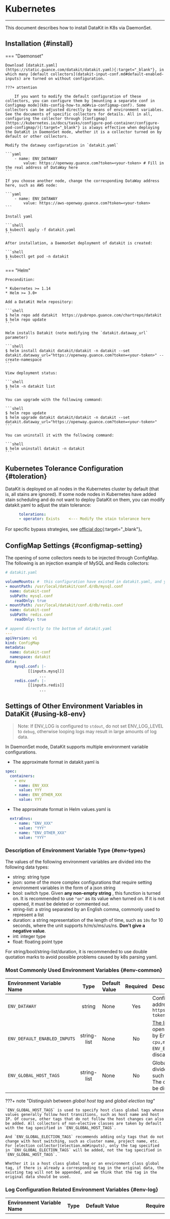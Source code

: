 
# Kubernetes
---

This document describes how to install DataKit in K8s via DaemonSet.

## Installation {#install}

=== "Daemonset"

    Download [datakit.yaml](https://static.guance.com/datakit/datakit.yaml){:target="_blank"}, in which many [default collectors](datakit-input-conf.md#default-enabled-inputs) are turned on without configuration.
    
    ???+ attention
    
        If you want to modify the default configuration of these collectors, you can configure them by [mounting a separate conf in Configmap mode](k8s-config-how-to.md#via-configmap-conf). Some collectors can be adjusted directly by means of environment variables. See the documents of specific collectors for details. All in all, configuring the collector through [Configmap](https://kubernetes.io/docs/tasks/configure-pod-container/configure-pod-configmap/){:target="_blank"} is always effective when deploying the DataKit in DaemonSet mode, whether it is a collector turned on by default or other collectors.
    
    Modify the dataway configuration in `datakit.yaml`
    
    ```yaml
    	- name: ENV_DATAWAY
    		value: https://openway.guance.com?token=<your-token> # Fill in the real address of DataWay here
    ```
    
    If you choose another node, change the corresponding DataWay address here, such as AWS node:
    
    ```yaml
    	- name: ENV_DATAWAY
    		value: https://aws-openway.guance.com?token=<your-token> 
    ```
    
    Install yaml
    
    ```shell
    $ kubectl apply -f datakit.yaml
    ```
    
    After installation, a DaemonSet deployment of datakit is created:
    
    ```shell
    $ kubectl get pod -n datakit
    ```

=== "Helm"

    Precondition:
    
    * Kubernetes >= 1.14
    * Helm >= 3.0+
    
    Add a DataKit Helm repository:
    
    ```shell 
    $ helm repo add datakit  https://pubrepo.guance.com/chartrepo/datakit
    $ helm repo update 
    ```
    
    Helm installs Datakit (note modifying the `datakit.dataway_url` parameter)
    
    ```shell
    $ helm install datakit datakit/datakit -n datakit --set datakit.dataway_url="https://openway.guance.com?token=<your-token>" --create-namespace 
    ```
    
    View deployment status:
    
    ```shell
    $ helm -n datakit list
    ```
    
    You can upgrade with the following command:
    
    ```shell
    $ helm repo update 
    $ helm upgrade datakit datakit/datakit -n datakit --set datakit.dataway_url="https://openway.guance.com?token=<your-token>" 
    ```
    
    You can uninstall it with the following command:
    
    ```shell
    $ helm uninstall datakit -n datakit
    ```

## Kubernetes Tolerance Configuration {#toleration}

DataKit is deployed on all nodes in the Kubernetes cluster by default (that is, all stains are ignored). If some node nodes in Kubernetes have added stain scheduling and do not want to deploy DataKit on them, you can modify datakit.yaml to adjust the stain tolerance:

```yaml
      tolerations:
      - operator: Exists    <--- Modify the stain tolerance here
```

For specific bypass strategies, see [official doc](https://kubernetes.io/docs/concepts/scheduling-eviction/taint-and-toleration){:target="_blank"}。

## ConfigMap Settings {#configmap-setting}

The opening of some collectors needs to be injected through ConfigMap. The following is an injection example of MySQL and Redis collectors:

```yaml
# datakit.yaml

volumeMounts: #  this configuration have existed in datakit.yaml, and you can locate it by searching directly
- mountPath: /usr/local/datakit/conf.d/db/mysql.conf
  name: datakit-conf
  subPath: mysql.conf
	readOnly: true
- mountPath: /usr/local/datakit/conf.d/db/redis.conf
  name: datakit-conf
  subPath: redis.conf
	readOnly: true

# append directly to the bottom of datakit.yaml
---
apiVersion: v1
kind: ConfigMap
metadata:
  name: datakit-conf
  namespace: datakit
data:
    mysql.conf: |-
		  [[inputs.mysql]]
			   ...
    redis.conf: |-
		  [[inputs.redis]]
			   ...
```

## Settings of Other Environment Variables in DataKit {#using-k8-env}

> Note: If ENV_LOG is configured to `stdout`, do not set ENV_LOG_LEVEL to `debug`, otherwise looping logs may result in large amounts of log data.

In DaemonSet mode, DataKit supports multiple environment variable configurations.

- The approximate format in datakit.yaml is

```yaml
spec:
  containers:
	- env
    - name: ENV_XXX
      value: YYY
    - name: ENV_OTHER_XXX
      value: YYY
```

- The approximate format in Helm values.yaml is

```yaml
  extraEnvs: 
    - name: "ENV_XXX"
      value: "YYY"
    - name: "ENV_OTHER_XXX"
      value: "YYY"    
```

### Description of Environment Variable Type {#env-types}

The values of the following environment variables are divided into the following data types:

- string: string type
- json: some of the more complex configurations that require setting environment variables in the form of a json string
- bool: switch type. Given **any non-empty string** , this function is turned on. It is recommended to use `"on"` as its value when turned on. If it is not opened, it must be deleted or commented out.
- string-list: a string separated by an English comma, commonly used to represent a list
- duration: a string representation of the length of time, such as `10s` for 10 seconds, where the unit supports h/m/s/ms/us/ns. **Don't give a negative value**.
- int: integer type
- float: floating point type

For string/bool/string-list/duration, it is recommended to use double quotation marks to avoid possible problems caused by k8s parsing yaml.

### Most Commonly Used Environment Variables {#env-common}

| Environment Variable Name                 | Type        | Default Value | Required   | Description                                                                                                                                     |
| :---------                   | :---:       | :---   | :----: | :---                                                                                                                                     |
| `ENV_DATAWAY`                | string      | None     | Yes     | Configure the DataWay address, such as `https://openway.guance.com?token=xxx`                                                                             |
| `ENV_DEFAULT_ENABLED_INPUTS` | string-list | None     | No     |[The list of collectors](datakit-input-conf.md#default-enabled-inputs) is opened by default, divided by English commas, such as `cpu,mem,disk`, and the old  `ENV_ENABLE_INPUTS` will be discarded. |
| `ENV_GLOBAL_HOST_TAGS`       | string-list | None     | No     | Global tag, multiple tags are divided by English commas, such as `tag1=val,tag2=val2`. The old `ENV_GLOBAL_TAGS` will be discarded.                                          |

???+ note "Distinguish between *global host tag*  and *global election tag*"

    `ENV_GLOBAL_HOST_TAGS` is used to specify host class global tags whose values generally follow host transitions, such as host name and host IP. Of course, other tags that do not follow the host changes can also be added. All collectors of non-elective classes are taken by default with the tag specified in `ENV_GLOBAL_HOST_TAGS`.
    
    And `ENV_GLOBAL_ELECTION_TAGS` recommends adding only tags that do not change with host switching, such as cluster name, project name, etc. For [election collector](election.md#inputs), only the tag specified in `ENV_GLOBAL_ELECTION_TAGS` will be added, not the tag specified in `ENV_GLOBAL_HOST_TAGS`.
    
    Whether it is a host class global tag or an environment class global tag, if there is already a corresponding tag in the original data, the existing tag will not be appended, and we think that the tag in the original data should be used.

### Log Configuration Related Environment Variables {#env-log}

| Environment Variable Name            | Type   | Default Value                     | Required   | Description                                                             |
| :---------              | :----  | :---                       | :----- | :---                                                             |
| `ENV_GIN_LOG`           | string | */var/log/datakit/gin.log* | No     | If it is changed to `stdout`, the DataKit's own gin log will not be written to the file, but will be output by the terminal. |
| `ENV_LOG`               | string | */var/log/datakit/log*     | No     | If it is changed to `stdout`, DataKit's own log will not be written to the file, but will be output by the terminal.      |
| `ENV_LOG_LEVEL`         | string | info                       | No     | Set DataKit's own log level, optional `info/debug`.                     |
| `ENV_DISABLE_LOG_COLOR` | bool   | -                          | No     | Turn off log colors                                             |

###  Something about DataKit pprof {#env-pprof}

| Environment Variable Name       | Type   | Default Value | Required   | Description                |
| :---------         | :----  | :---   | :----- | :---                |
| `ENV_ENABLE_PPROF` | bool   | -      | No     | Whether to start `pprof`    |
| `ENV_PPROF_LISTEN` | string | None     | No     | `pprof` service listening address |

### Election-related Environmental Variables {#env-elect}

| Environment Variable Name	                        | Type        | Default Value    | Required   | Description                                                                                                                                                                                       |
| :---------                          | :----       | :---      | :----- | :---                                                                                                                                                                                       |
| `ENV_ENABLE_ELECTION`               | bool        | -         | No     | If you want to open the [election](election.md), it will not be opened by default. If you want to open it, you can give any non-empty string value to the environment variable.                                                                                                        |
| `ENV_NAMESPACE`                     | string      | `default` | No     | The namespace in which the DataKit resides, which defaults to null to indicate that it is namespace-insensitive and accepts any non-null string, such as `dk-namespace-example`. If the election is turned on, you can specify the workspace through this environment variable.                                        |
| `ENV_ENABLE_ELECTION_NAMESPACE_TAG` | bool        | -         | No     | When this option is turned on, all election classes are collected with an extra tag of `election_namespace=<your-election-namespace>`, which may result in some timeline growth. ([:octicons-tag-24: Version-1.4.7](changelog.md#cl-1.4.7)) |
| `ENV_GLOBAL_ELECTION_TAGS`          | string-list |         | No     | Tags are elected globally, and multiple tags are divided by English commas, such as `tag1=val,tag2=val2`. ENV_GLOBAL_ENV_TAGS will be discarded.                                                                                           |
| `ENV_CLUSTER_NAME_K8S`              | string      | -         | No     | The cluster name in which the Datakit residers, if the cluster is not empty, a specified tag will be added to `global_election_tags`, the key is `cluster_name_k8s` and the value is the environment variable. ([:octicons-tag-24: Version-1.5.8](changelog.md#cl-1.5.8))               |

### HTTP/API Related Environment Variables {#env-http-api}

| Environment Variable Name                     | Type        | Default Value            | Required   | Description                                                                                                                                                                                                        |
| :---------                       | :----       | :---              | :----- | :---                                                                                                                                                                                                        |
| `ENV_DISABLE_404PAGE`            | bool        | -                 | No     | Disable the DataKit 404 page (commonly used when deploying DataKit RUM on the public network).                                                                                                                                                        |
| `ENV_HTTP_LISTEN`                | string      | localhost:9529    | No     | The address can be modified so that the [DataKit interface](apis) can be called externally.                                                                                                                                                          |
| `ENV_HTTP_PUBLIC_APIS`           | string-list | None                | No     | [API list](apis) that allow external access, separated by English commas between multiple APIs. When DataKit is deployed on the public network, it is used to disable some APIs.                                                                                             |
| `ENV_HTTP_TIMEOUT`               | duration    | 30s               | No     | Setting the 9529 HTTP API Server Timeout [:octicons-tag-24: Version-1.4.6](changelog.md#cl-1.4.6) · [:octicons-beaker-24: Experimental](index.md#experimental).                                                     |
| `ENV_HTTP_CLOSE_IDLE_CONNECTION` | bool        | -                 | No     | If turned on, the 9529 HTTP server actively closes idle connections (idle time equal to `ENV_HTTP_TIMEOUT`） [:octicons-tag-24: Version-1.4.6](changelog.md#cl-1.4.6) · [:octicons-beaker-24: Experimental](index.md#experimental). |
| `ENV_REQUEST_RATE_LIMIT`         | float       | None                | No     | Limit 9529 [API requests per second](datakit-conf.md#set-http-api-limit).                                                                                                                                              |
| `ENV_RUM_ORIGIN_IP_HEADER`       | string      | `X-Forwarded-For` | No     | RUM dedicated                                                                                                                                                                                                    |
| `ENV_RUM_APP_ID_WHITE_LIST`      | string      | None                | No     | RUM app-id white list, split by `,`,  such as `appid-1,appid-2`.                                                                                                                                                    |

### Confd Configures Related Environment Variables {#env-confd}

| Environment Variable Name                 | Type   | Applicable Scenario            | Description     | Sample Value |
| ----                     | ----   | ----               | ----     | ---- |
| ENV_CONFD_BACKEND        | string |  All              | Backend source type  | `etcdv3` or `zookeeper` or `redis` or `consul` |
| ENV_CONFD_BASIC_AUTH     | string | `etcdv3` or `consul` | Optional      | |
| ENV_CONFD_CLIENT_CA_KEYS | string | `etcdv3` or `consul` | Optional      | |
| ENV_CONFD_CLIENT_CERT    | string | `etcdv3` or `consul` | Optional      | |
| ENV_CONFD_CLIENT_KEY     | string | `etcdv3` or `consul` or `redis` | Optional      | |
| ENV_CONFD_BACKEND_NODES  | string |  All              | Backend source address | `[IP address:2379,IP address2:2379]` |
| ENV_CONFD_PASSWORD       | string | `etcdv3` or `consul` | Optional      |  |
| ENV_CONFD_SCHEME         | string | `etcdv3` or `consul` | Optional      |  |
| ENV_CONFD_SEPARATOR      | string | `redis`            | Optional default 0 |  |
| ENV_CONFD_USERNAME       | string | `etcdv3` or `consul` | Optional      |  |

### Git Configuration Related Environment Variable {#env-git}

| Environment Variable Name       | Type     | Default Value | Required   | Description                                                                                                   |
| :---------         | :----    | :---   | :----- | :---                                                                                                   |
| `ENV_GIT_BRANCH`   | string   | None     | No     | Specifies the branch to pull. <stong>If it is empty, it is the default.</strong> And the default is the remotely specified main branch, which is usually `master`.                |
| `ENV_GIT_INTERVAL` | duration | None     | No     | The interval of timed pull. (e.g. `1m`)                                                                            |
| `ENV_GIT_KEY_PATH` | string   | None     | No     | The full path of the local PrivateKey. (e.g. `/Users/username/.ssh/id_rsa`）                                         |
| `ENV_GIT_KEY_PW`   | string   | None     | No     | Use password of local PrivateKey. (e.g. `passwd`）                                                            |
| `ENV_GIT_URL`      | string   | None     | No     | Manage the remote git repo address of the configuration file. (e.g. `http://username:password@github.com/username/repository.git`） |

### Sinker Configuring Related Environment Variables {#env-sinker}

| Environment Variable Name | Type         | Default Value | Required | Description                                    |
| :---------                | :----        | :---          | :-----   | :---                                           |
| `ENV_SINKER`              | string(JSON) | None          | No       | Specify Dataway sinker on different categories |

ENV_SINKER used to configure [dataway sinker](datakit-sink-dataway.md), it's a JSON string like this:

```json
[
	{
		"categories": ["L", "M"],
		"filters": [
			"{measurement='cpu' and tag='some-host'}"
		],
		"proxy": "",
		"url": "http://openway.guance.com?token=<YOUR-TOKEN>"
	}
]
```

while set the ENV, we must convert the JSON into single line:

```json
[ { "categories": ["L", "M"], "filters": [ "{measurement='cpu' and tag='some-host'}" ], "url": "http://openway.guance.com?token=<YOUR-TOKEN>" } ]
```

If the one-line JSON applied in command line(such as Shell), we have to escape `"`:

```shell
DK_SINKER="[ { \"categories\": [\"L\", \"M\"], \"filters\": [ \"{measurement='cpu' and tag='some-host'}\" ], \"url\": \"http://openway.guance.com?token=<YOUR-TOKEN>\" } ]"
```

### IO Module Configuring Related Environment Variables {#env-io}

| Environment Variable Name     | Type     | Default Value | Required | Description                                        |
| :---------                    | :---     | :---          | :-----   | :---                                               |
| `ENV_IO_FILTERS`              | json     | None          | No       | Add [row protocol filter](datakit-filter)          |
| `ENV_IO_FLUSH_INTERVAL`       | duration | 10s           | No       | IO transmission time frequency                     |
| `ENV_IO_MAX_CACHE_COUNT`      | int      | 1000          | No       | Send buffer size                                   |
| `ENV_IO_ENABLE_CACHE`         | bool     | false         | No       | Whether to open the disk cache that failed to send |
| `ENV_IO_CACHE_ALL`            | bool     | false         | 否       | cache failed data points of all categories         |
| `ENV_IO_CACHE_MAX_SIZE_GB`    | int      | 10            | No       | Disk size of send failure cache (in GB)            |
| `ENV_IO_CACHE_CLEAN_INTERVAL` | duration | 5s            | No       | Periodically send failed tasks cached on disk      |

???+ note "description on buffer and queue"

    `ENV_IO_MAX_CACHE_COUNT` is used to control the data sending policy, that is, when the number of (row protocol) points of the cache in memory exceeds this value, an attempt is made to send the number of points of the current cache in memory to the center. If the threshold of the cache is set too high, the data will accumulate in memory, causing memory to soar, but will improve the compression effect of GZip. If it is too small, it may affect the transmission throughput.

`ENV_IO_FILTERS` is a json string, as shown below:

```json
{
  "logging":[
  	"{ source = 'datakit' and ( host in ['ubt-dev-01', 'tanb-ubt-dev-test'] )}",
  	"{ source = 'abc' and ( host in ['ubt-dev-02', 'tanb-ubt-dev-test-1'] )}"
  ],

  "metric":[
  	"{ measurement in in ['datakit', 'redis_client'] )}"
  ],
}
```

### DCA {#env-dca}

| Environment Variable Name         | Type   | Default Value         | Required   | Description                                                                                                 |
| :---------           | :----  | :---           | :----- | :---                                                                                                 |
| `ENV_DCA_LISTEN`     | string | localhost:9531 | No     | The address can be modified so that the [DCA](dca.md) client can manage the DataKit. Once ENV_DCA_LISTEN is turned on, the DCA function is enabled by default |
| `ENV_DCA_WHITE_LIST` | string | None             | No     | Configure DCA white list, separated by English commas                                                                      |

### Refer Table About Environment Variables {#env-reftab}

| Environment Variable Name                    | Type   | Default Value | Required   | Description                          |
| :---------                      | :----  | :---   | :----- | :---                          |
| `ENV_REFER_TABLE_URL`           | string | None     | No     | Set the data source URL                |
| `ENV_REFER_TABLE_PULL_INTERVAL` | string | 5m     | No     | Set the request interval for the data source URL |

### Others {#env-others}

| Environment Variable Name                    | Type     | Default Value | Required   | Description                                                       |
| :---------                      | :----    | :---   | :----- | :---                                                       |
| `ENV_CLOUD_PROVIDER`            | string   | None     | No     | Support filling in cloud suppliers during installation(`aliyun/aws/tencent/hwcloud/azure`) |
| `ENV_HOSTNAME`                  | string   | None     | No     | The default is the local host name, which can be specified at installation time, such as, `dk-your-hostname`    |
| `ENV_IPDB`                      | string   | None     | No     | Specify the IP repository type, currently only supports `iploc/geolite2`      |
| `ENV_ULIMIT`                    | int      | None     | No     | Specify the maximum number of open files for Datakit                            |
| `ENV_DATAWAY_TIMEOUT`           | duration | 30s    | No     | Set the timeout for DataKit to request DataWay                       |
| `ENV_DATAWAY_ENABLE_HTTPTRACE`  | bool     | false  | No     | Output the weblog of the dataway HTTP request in the debug log            |
| `ENV_DATAWAY_HTTP_PROXY`        | string   | None     | No     | Set up the DataWay HTTP Proxy                                     |

### Special Environment Variable {#env-special}

#### ENV_K8S_NODE_NAME {#env_k8s_node_name}

When the k8s node name is different from its corresponding host name, the k8s node name can be replaced by the default collected host name, and the environment variable can be added in *datakit.yaml*:

> This configuration is included by default in datakit.yaml version  [1.2.19](changelog.md#cl-1.2.19). If you upgrade directly from the old version of yaml, you need to make the following manual changes to *datakit.yaml*.

```yaml
- env:
	- name: ENV_K8S_NODE_NAME
		valueFrom:
			fieldRef:
				apiVersion: v1
				fieldPath: spec.nodeName
```

### Individual Collector-specific Environment Variable {#inputs-envs}

Some collectors support external injection of environment variables to adjust the default configuration of the collector itself. See each specific collector document for details.

## Extended Readings {#more-readings}

- [DataKit election](election.md)
- [Several Configuration Methods of DataKit](k8s-config-how-to.md)
